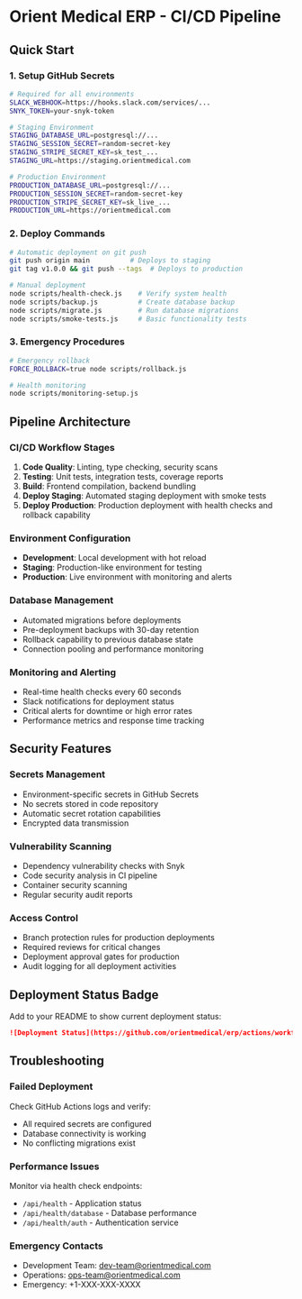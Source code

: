 # Orient Medical ERP - CI/CD Pipeline

## Quick Start

### 1. Setup GitHub Secrets
```bash
# Required for all environments
SLACK_WEBHOOK=https://hooks.slack.com/services/...
SNYK_TOKEN=your-snyk-token

# Staging Environment
STAGING_DATABASE_URL=postgresql://...
STAGING_SESSION_SECRET=random-secret-key
STAGING_STRIPE_SECRET_KEY=sk_test_...
STAGING_URL=https://staging.orientmedical.com

# Production Environment  
PRODUCTION_DATABASE_URL=postgresql://...
PRODUCTION_SESSION_SECRET=random-secret-key
PRODUCTION_STRIPE_SECRET_KEY=sk_live_...
PRODUCTION_URL=https://orientmedical.com
```

### 2. Deploy Commands
```bash
# Automatic deployment on git push
git push origin main          # Deploys to staging
git tag v1.0.0 && git push --tags  # Deploys to production

# Manual deployment
node scripts/health-check.js    # Verify system health
node scripts/backup.js          # Create database backup
node scripts/migrate.js         # Run database migrations
node scripts/smoke-tests.js     # Basic functionality tests
```

### 3. Emergency Procedures
```bash
# Emergency rollback
FORCE_ROLLBACK=true node scripts/rollback.js

# Health monitoring
node scripts/monitoring-setup.js
```

## Pipeline Architecture

### CI/CD Workflow Stages
1. **Code Quality**: Linting, type checking, security scans
2. **Testing**: Unit tests, integration tests, coverage reports
3. **Build**: Frontend compilation, backend bundling
4. **Deploy Staging**: Automated staging deployment with smoke tests
5. **Deploy Production**: Production deployment with health checks and rollback capability

### Environment Configuration
- **Development**: Local development with hot reload
- **Staging**: Production-like environment for testing
- **Production**: Live environment with monitoring and alerts

### Database Management
- Automated migrations before deployments
- Pre-deployment backups with 30-day retention
- Rollback capability to previous database state
- Connection pooling and performance monitoring

### Monitoring and Alerting
- Real-time health checks every 60 seconds
- Slack notifications for deployment status
- Critical alerts for downtime or high error rates
- Performance metrics and response time tracking

## Security Features

### Secrets Management
- Environment-specific secrets in GitHub Secrets
- No secrets stored in code repository
- Automatic secret rotation capabilities
- Encrypted data transmission

### Vulnerability Scanning
- Dependency vulnerability checks with Snyk
- Code security analysis in CI pipeline
- Container security scanning
- Regular security audit reports

### Access Control
- Branch protection rules for production deployments
- Required reviews for critical changes
- Deployment approval gates for production
- Audit logging for all deployment activities

## Deployment Status Badge

Add to your README to show current deployment status:
```markdown
![Deployment Status](https://github.com/orientmedical/erp/actions/workflows/ci-cd.yml/badge.svg)
```

## Troubleshooting

### Failed Deployment
Check GitHub Actions logs and verify:
- All required secrets are configured
- Database connectivity is working
- No conflicting migrations exist

### Performance Issues
Monitor via health check endpoints:
- `/api/health` - Application status
- `/api/health/database` - Database performance
- `/api/health/auth` - Authentication service

### Emergency Contacts
- Development Team: dev-team@orientmedical.com
- Operations: ops-team@orientmedical.com
- Emergency: +1-XXX-XXX-XXXX